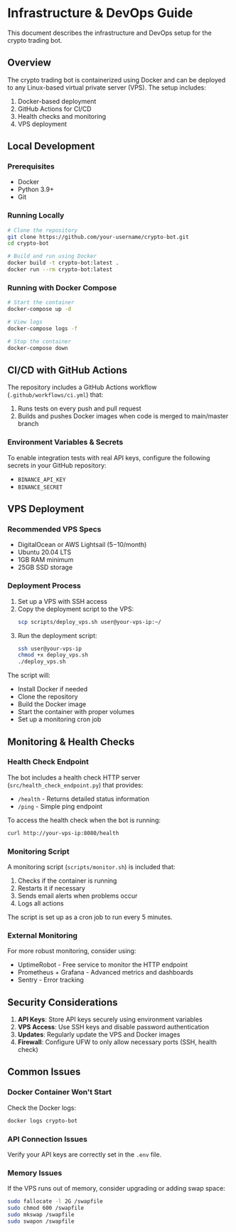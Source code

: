# Infrastructure & DevOps Guide

This document describes the infrastructure and DevOps setup for the crypto trading bot.

## Overview

The crypto trading bot is containerized using Docker and can be deployed to any Linux-based virtual private server (VPS). The setup includes:

1. Docker-based deployment
2. GitHub Actions for CI/CD
3. Health checks and monitoring
4. VPS deployment

## Local Development

### Prerequisites

- Docker
- Python 3.9+
- Git

### Running Locally

```bash
# Clone the repository
git clone https://github.com/your-username/crypto-bot.git
cd crypto-bot

# Build and run using Docker
docker build -t crypto-bot:latest .
docker run --rm crypto-bot:latest
```

### Running with Docker Compose

```bash
# Start the container
docker-compose up -d

# View logs
docker-compose logs -f

# Stop the container
docker-compose down
```

## CI/CD with GitHub Actions

The repository includes a GitHub Actions workflow (`.github/workflows/ci.yml`) that:

1. Runs tests on every push and pull request
2. Builds and pushes Docker images when code is merged to main/master branch

### Environment Variables & Secrets

To enable integration tests with real API keys, configure the following secrets in your GitHub repository:

- `BINANCE_API_KEY`
- `BINANCE_SECRET`

## VPS Deployment

### Recommended VPS Specs

- DigitalOcean or AWS Lightsail ($5-$10/month)
- Ubuntu 20.04 LTS
- 1GB RAM minimum
- 25GB SSD storage

### Deployment Process

1. Set up a VPS with SSH access
2. Copy the deployment script to the VPS:
   ```bash
   scp scripts/deploy_vps.sh user@your-vps-ip:~/
   ```
3. Run the deployment script:
   ```bash
   ssh user@your-vps-ip
   chmod +x deploy_vps.sh
   ./deploy_vps.sh
   ```

The script will:
- Install Docker if needed
- Clone the repository
- Build the Docker image
- Start the container with proper volumes
- Set up a monitoring cron job

## Monitoring & Health Checks

### Health Check Endpoint

The bot includes a health check HTTP server (`src/health_check_endpoint.py`) that provides:

- `/health` - Returns detailed status information
- `/ping` - Simple ping endpoint

To access the health check when the bot is running:
```bash
curl http://your-vps-ip:8080/health
```

### Monitoring Script

A monitoring script (`scripts/monitor.sh`) is included that:

1. Checks if the container is running
2. Restarts it if necessary
3. Sends email alerts when problems occur
4. Logs all actions

The script is set up as a cron job to run every 5 minutes.

### External Monitoring

For more robust monitoring, consider using:

- UptimeRobot - Free service to monitor the HTTP endpoint
- Prometheus + Grafana - Advanced metrics and dashboards
- Sentry - Error tracking

## Security Considerations

1. **API Keys**: Store API keys securely using environment variables
2. **VPS Access**: Use SSH keys and disable password authentication
3. **Updates**: Regularly update the VPS and Docker images
4. **Firewall**: Configure UFW to only allow necessary ports (SSH, health check)

## Common Issues

### Docker Container Won't Start

Check the Docker logs:
```bash
docker logs crypto-bot
```

### API Connection Issues

Verify your API keys are correctly set in the `.env` file.

### Memory Issues

If the VPS runs out of memory, consider upgrading or adding swap space:
```bash
sudo fallocate -l 2G /swapfile
sudo chmod 600 /swapfile
sudo mkswap /swapfile
sudo swapon /swapfile
``` 